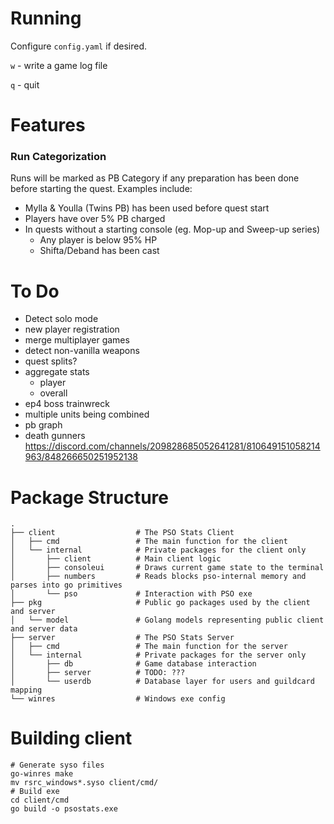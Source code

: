 # Running

Configure `config.yaml` if desired.

`w` - write a game log file

`q` - quit

# Features

### Run Categorization

Runs will be marked as PB Category if any preparation has been done before starting the quest. Examples include:
* Mylla & Youlla (Twins PB) has been used before quest start
* Players have over 5% PB charged
* In quests without a starting console (eg. Mop-up and Sweep-up series)
    - Any player is below 95% HP
    - Shifta/Deband has been cast


# To Do

* Detect solo mode
* new player registration
* merge multiplayer games
* detect non-vanilla weapons
* quest splits?
* aggregate stats
  - player
  - overall
* ep4 boss trainwreck
* multiple units being combined
* pb graph
* death gunners https://discord.com/channels/209828685052641281/810649151058214963/848266650251952138

# Package Structure

    .
    ├── client                  # The PSO Stats Client
    │   ├── cmd                 # The main function for the client 
    │   └── internal            # Private packages for the client only 
    │       ├── client          # Main client logic
    │       ├── consoleui       # Draws current game state to the terminal
    │       ├── numbers         # Reads blocks pso-internal memory and parses into go primitives
    │       └── pso             # Interaction with PSO exe
    ├── pkg                     # Public go packages used by the client and server
    │   └── model               # Golang models representing public client and server data
    ├── server                  # The PSO Stats Server
    │   ├── cmd                 # The main function for the server 
    │   └── internal            # Private packages for the server only 
    │       ├── db              # Game database interaction
    │       ├── server          # TODO: ???
    │       └── userdb          # Database layer for users and guildcard mapping
    └── winres                  # Windows exe config

# Building client

```shell
# Generate syso files
go-winres make
mv rsrc_windows*.syso client/cmd/
# Build exe
cd client/cmd
go build -o psostats.exe
```